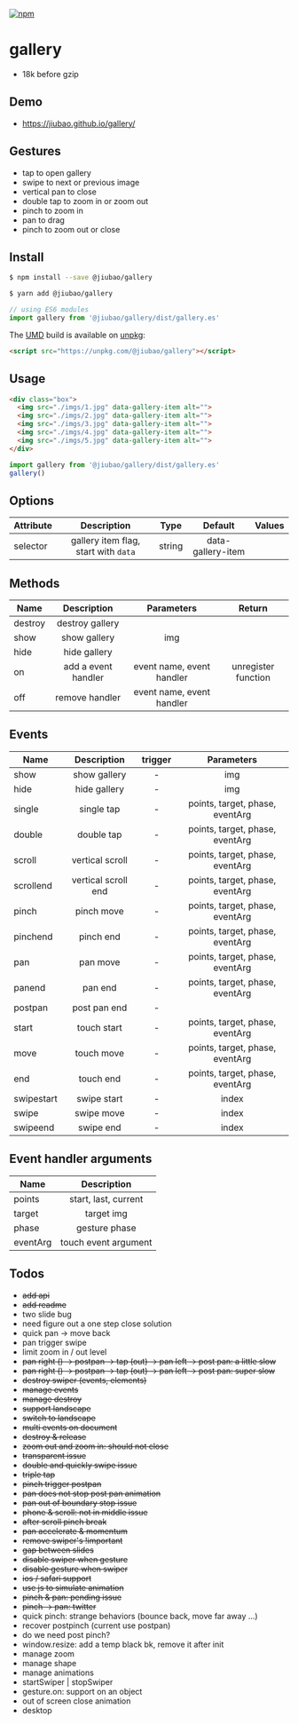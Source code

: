 [![npm][npm]][npm-url]

# gallery
* 18k before gzip

## Demo
* https://jiubao.github.io/gallery/

## Gestures
* tap to open gallery
* swipe to next or previous image
* vertical pan to close
* double tap to zoom in or zoom out
* pinch to zoom in
* pan to drag
* pinch to zoom out or close

## Install
```sh
$ npm install --save @jiubao/gallery
```
```sh
$ yarn add @jiubao/gallery
```
```javascript
// using ES6 modules
import gallery from '@jiubao/gallery/dist/gallery.es'
```

The [UMD](https://github.com/umdjs/umd) build is available on [unpkg](https://unpkg.com):
```html
<script src="https://unpkg.com/@jiubao/gallery"></script>
```

## Usage
```html
<div class="box">
  <img src="./imgs/1.jpg" data-gallery-item alt="">
  <img src="./imgs/2.jpg" data-gallery-item alt="">
  <img src="./imgs/3.jpg" data-gallery-item alt="">
  <img src="./imgs/4.jpg" data-gallery-item alt="">
  <img src="./imgs/5.jpg" data-gallery-item alt="">
</div>
```

```js
import gallery from '@jiubao/gallery/dist/gallery.es'
gallery()
```

## Options
| Attribute | Description | Type | Default | Values |
| ----- | :-: | :-: | :-: | :-: |
| selector | gallery item flag, start with `data` | string | data-gallery-item | |

## Methods
| Name | Description | Parameters | Return |
| ----- | :-: | :-: | :-: |
| destroy | destroy gallery | | |
| show | show gallery | img | |
| hide | hide gallery | | |
| on | add a event handler | event name, event handler | unregister function |
| off | remove handler | event name, event handler | |

## Events

| Name | Description | trigger | Parameters |
| ----- | :-: | :-: | :-: |
| show | show gallery | - | img |
| hide | hide gallery | - | img |
| single | single tap | - | points, target, phase, eventArg |
| double | double tap | - | points, target, phase, eventArg |
| scroll | vertical scroll | - | points, target, phase, eventArg |
| scrollend | vertical scroll end | - | points, target, phase, eventArg |
| pinch | pinch move | - | points, target, phase, eventArg |
| pinchend | pinch end | - | points, target, phase, eventArg |
| pan | pan move | - | points, target, phase, eventArg |
| panend | pan end | - | points, target, phase, eventArg |
| postpan | post pan end | - | |
| start | touch start | - | points, target, phase, eventArg |
| move | touch move | - | points, target, phase, eventArg |
| end | touch end | - | points, target, phase, eventArg |
| swipestart | swipe start | - | index |
| swipe | swipe move | - | index |
| swipeend | swipe end | - | index |

## Event handler arguments

| Name | Description |
| ----- | :-: |
| points | start, last, current |
| target | target img |
| phase | gesture phase |
| eventArg | touch event argument |

## Todos
* ~~add api~~
* ~~add readme~~
* two slide bug
* need figure out a one step close solution
* quick pan -> move back
* pan trigger swipe
* limit zoom in / out level
* ~~pan right () -> postpan -> tap (out) -> pan left -> post pan: a little slow~~
* ~~pan right () -> postpan -> tap (out) -> pan left -> post pan: super slow~~
* ~~destroy swiper (events, elements)~~
* ~~manage events~~
* ~~manage destroy~~
* ~~support landscape~~
* ~~switch to landscape~~
* ~~multi events on document~~
* ~~destroy & release~~
* ~~zoom out and zoom in: should not close~~
* ~~transparent issue~~
* ~~double and quickly swipe issue~~
* ~~triple tap~~
* ~~pinch trigger postpan~~
* ~~pan does not stop post pan animation~~
* ~~pan out of boundary stop issue~~
* ~~phone & scroll: not in middle issue~~
* ~~after scroll pinch break~~
* ~~pan accelerate & momentum~~
* ~~remove swiper's !important~~
* ~~gap between slides~~
* ~~disable swiper when gesture~~
* ~~disable gesture when swiper~~
* ~~ios / safari support~~
* ~~use js to simulate animation~~
* ~~pinch & pan: pending issue~~
* ~~pinch -> pan: twitter~~
* quick pinch: strange behaviors (bounce back, move far away ...)
* recover postpinch (current use postpan)
* do we need post pinch?
* window.resize: add a temp black bk, remove it after init
* manage zoom
* manage shape
* manage animations
* startSwiper | stopSwiper
* gesture.on: support on an object
* out of screen close animation
* desktop


[npm]: https://img.shields.io/npm/v/@jiubao/gallery.svg
[npm-url]: https://npmjs.com/package/@jiubao/gallery
